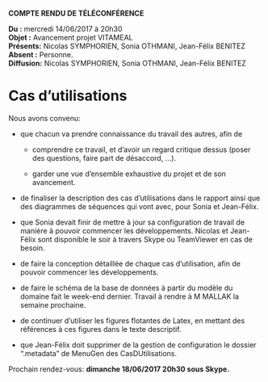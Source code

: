 **COMPTE RENDU DE TÉLÉCONFÉRENCE**

**Du :** mercredi 14/06/2017 à 20h30  
**Objet :** Avancement projet VITAMEAL  
**Présents:** Nicolas SYMPHORIEN, Sonia OTHMANI, Jean-Félix BENITEZ  
**Absent :** Personne.  
**Diffusion:** Nicolas SYMPHORIEN, Sonia OTHMANI, Jean-Félix BENITEZ  

Cas d’utilisations
==================

Nous avons convenu:

-   que chacun va prendre connaissance du travail des autres, afin de

    -   comprendre ce travail, et d’avoir un regard critique dessus
        (poser des questions, faire part de désaccord, ...).

    -   garder une vue d’ensemble exhaustive du projet et de son
        avancement.

-   de finaliser la description des cas d’utilisations dans le rapport
    ainsi que des diagrammes de séquences qui vont avec, pour Sonia et
    Jean-Félix.

-   que Sonia devait finir de mettre à jour sa configuration de travail
    de manière à pouvoir commencer les développements. Nicolas et
    Jean-Félix sont disponible le soir à travers Skype ou TeamViewer en
    cas de besoin.

-   de faire la conception détaillée de chaque cas d’utilisation, afin
    de pouvoir commencer les développements.

-   de faire le schéma de la base de données à partir du modèle du
    domaine fait le week-end dernier. Travail à rendre à M MALLAK la
    semaine prochaine.

-   de continuer d’utiliser les figures flotantes de Latex, en mettant
    des références à ces figures dans le texte descriptif.

-   que Jean-Félix doit supprimer de la gestion de configuration le
    dossier “.metadata” de MenuGen des CasDUtilisations.

Prochain rendez-vous: **dimanche 18/06/2017 20h30 sous Skype.**
